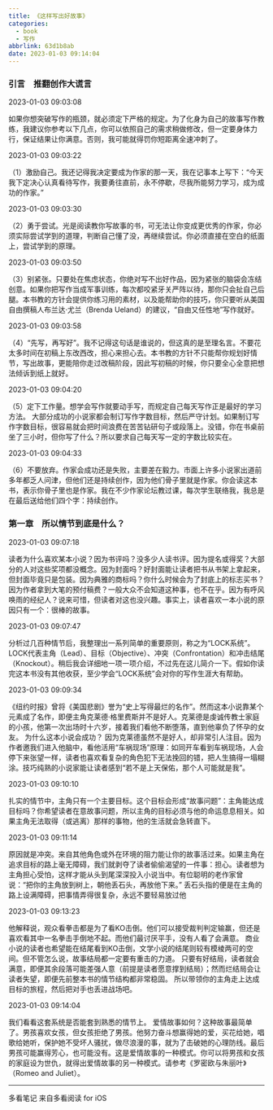 ```yaml
---
title: 《这样写出好故事》
categories:
  - book
  - 写作
abbrlink: 63d1b8ab
date: 2023-01-03 09:14:04
---
```



### 引言　推翻创作大谎言

2023-01-03 09:03:08

如果你想突破写作的瓶颈，就必须定下严格的规定。为了化身为自己的故事写作教练，我建议你参考以下几点，你可以依照自己的需求稍做修改，但一定要身体力行，保证结果让你满意。否则，我可能就得罚你短距离全速冲刺了。

2023-01-03 09:03:22

（1）激励自己。我还记得我决定要成为作家的那一天，我在记事本上写下：“今天我下定决心认真看待写作，我要勇往直前，永不停歇，尽我所能努力学习，成为成功的作家。”

2023-01-03 09:03:30

（2）勇于尝试。光是阅读教你写故事的书，可无法让你变成更优秀的作家，你必须实际尝试学到的道理，判断自己懂了没，再继续尝试。你必须直接在空白的纸面上，尝试学到的原理。

2023-01-03 09:03:50

（3）别紧张。只要处在焦虑状态，你绝对写不出好作品，因为紧张的脑袋会冻结创意。如果你把写作当成军事训练，每次都咬紧牙关严阵以待，那你只会扯自己后腿。本书教的方针会提供你练习用的素材，以及能帮助你的技巧，你只要听从美国自由撰稿人布兰达·尤兰（Brenda Ueland）的建议，“自由又任性地”写作就好。

2023-01-03 09:03:58

（4）“先写，再写好”。我不记得这句话是谁说的，但这真的是至理名言。不要花太多时间在初稿上东改西改，担心来担心去。本书教的方针不只能帮你规划好情节，写出故事，更能陪你走过改稿阶段，因此写初稿的时候，你只要全心全意把想法倾诉到纸上就好。

2023-01-03 09:04:20

（5）定下工作量。想学会写作就要动手写，而规定自己每天写作正是最好的学习方法。
大部分成功的小说家都会制订写作字数目标，然后严守计划。如果制订写作字数目标，很容易就会把时间浪费在苦苦钻研句子或段落上。没错，你在书桌前坐了三小时，但你写了什么？所以要求自己每天写一定的字数比较实在。

2023-01-03 09:04:33

（6）不要放弃。作家会成功还是失败，主要差在毅力。市面上许多小说家出道前多年都乏人问津，但他们还是持续创作，因为他们骨子里就是作家。你会读这本书，表示你骨子里也是作家。我在不少作家论坛教过课，每次学生联络我，我总是在最后送给他们四个字：持续创作。



### 第一章　所以情节到底是什么？

2023-01-03 09:07:18

读者为什么喜欢某本小说？因为书评吗？没多少人读书评。因为提名或得奖？大部分的人对这些奖项都没概念。因为封面吗？好封面能让读者把书从书架上拿起来，但封面毕竟只是包装。因为典雅的商标吗？你什么时候会为了封底上的标志买书？因为作者拿到大笔的预付稿费？一般大众不会知道这种事，也不在乎。因为有呼风唤雨的经纪人？说来可惜，但读者对这也没兴趣。事实上，读者喜欢一本小说的原因只有一个：很棒的故事。

2023-01-03 09:07:47

分析过几百种情节后，我整理出一系列简单的重要原则，称之为“LOCK系统”。LOCK代表主角（Lead）、目标（Objective）、冲突（Confrontation）和冲击结尾（Knockout）。稍后我会详细地一项一项介绍，不过先在这儿简介一下。假如你读完这本书没有其他收获，至少学会“LOCK系统”会对你的写作生涯大有帮助。

2023-01-03 09:09:34

《纽约时报》曾将《美国悲剧》誉为“史上写得最烂的名作”。然而这本小说靠某个元素成了名作，即便主角克莱德·格里费斯并不是好人。克莱德是虔诚传教士家庭的小孩，他第一次出场时十六岁，接着我们看他不断堕落，直到他辜负了怀孕的女友。
为什么这本小说会成功？
因为克莱德虽然不是好人，却非常引人注目。因为作者邀我们进入他脑中，看他活用“车祸现场”原理：如同开车看到车祸现场，人会停下来张望一样，读者也喜欢看复杂的角色犯下无法挽回的错，把人生搞得一塌糊涂。技巧纯熟的小说家能让读者感到“若不是上天保佑，那个人可能就是我”。

2023-01-03 09:10:10

扎实的情节中，主角只有一个主要目标。这个目标会形成“故事问题”：主角能达成目标吗？你希望读者在意故事问题，所以主角的目标必须与他的命运息息相关。如果主角无法取得（或逃离）那样的事物，他的生活就会急转直下。

2023-01-03 09:11:14

原因就是冲突。来自其他角色或外在环境的阻力能让你的故事活过来。如果主角在追求目标的路上毫无障碍，我们就剥夺了读者偷偷渴望的一件事：担心。读者想为主角担心受怕，这样才能从头到尾深深投入小说当中。有位聪明的老作家曾说：“把你的主角放到树上，朝他丢石头，再放他下来。”
丢石头指的便是在主角的路上设满障碍，把事情弄得很复杂，永远不要轻易放过他

2023-01-03 09:13:23

他解释说，观众看拳击都是为了看KO击倒。他们可以接受裁判判定输赢，但还是喜欢看其中一名拳击手倒地不起。而他们最讨厌平手，没有人看了会满意。
商业小说的读者也希望能在结尾看到KO击倒，文学小说的结尾则较有模棱两可的空间。但不管怎么说，故事结局都一定要有重击的力道。
只要有好结局，读者就会满意，即便其余段落可能差强人意（前提是读者愿意撑到结局）；然而烂结局会让读者失望，即便先前整本书的情节结构都非常稳固。
所以带领你的主角走上达成目标的旅程，然后把对手也丢进战场吧。

2023-01-03 09:14:04

我们看看这套系统是否能套到熟悉的情节上。
爱情故事如何？这种故事最简单了。男孩喜欢女孩，但女孩拒绝了男孩。他努力奋斗想赢得她的爱，买花给她，唱歌给她听，保护她不受坏人骚扰，做尽浪漫的事，就为了击破她的心理防线。最后男孩可能赢得芳心，也可能没有。这是爱情故事的一种模式。你可以将男孩和女孩的家庭设为世仇，就得出爱情故事的另一种模式。请参考《罗密欧与朱丽叶》（Romeo and Juliet）。

------

多看笔记 来自多看阅读 for iOS
